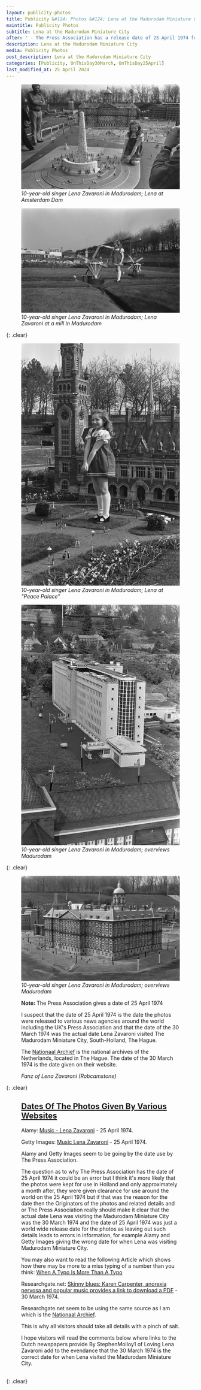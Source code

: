 ```yaml
---
layout: publicity-photos
title: Publicity &#124; Photos &#124; Lena at the Madurodam Miniature City &#124; 30 March 1974
maintitle: Publicity Photos
subtitle: Lena at the Madurodam Miniature City
after: " - The Press Association has a release date of 25 April 1974 for the photos"
description: Lena at the Madurodam Miniature City
media: Publicity Photos
post_description: Lena at the Madurodam Miniature City
categories: [Publicity, OnThisDay30March, OnThisDay25April]
last_modified_at: 25 April 2024
---
```


<figure class="fig1">
<a href="/assets/images/locations/NL-HaNA_2.24.01.05_0_927-0960-groot.jpg"><img src="/assets/images/locations/NL-HaNA_2.24.01.05_0_927-0960-groot.jpg" class="full-width zoom-in"></a>
<figcaption>
<cite>10-year-old singer Lena Zavaroni in Madurodam; Lena at Amsterdam Dam</cite>
</figcaption>
</figure>

<figure class="fig2">
<a href="/assets/images/locations/NL-HaNA_2.24.01.05_0_927-0961-groot.jpg"><img src="/assets/images/locations/NL-HaNA_2.24.01.05_0_927-0961-groot.jpg" class="full-width zoom-in"></a>
<figcaption>
<cite>10-year-old singer Lena Zavaroni in Madurodam; Lena Zavaroni at a mill in Madurodam</cite>
</figcaption>
</figure>

{: .clear}

<figure class="fig1">
<a href="/assets/images/locations/NL-HaNA_2.24.01.05_0_927-0962-groot.jpg"><img src="/assets/images/locations/NL-HaNA_2.24.01.05_0_927-0962-groot.jpg" class="full-width zoom-in"></a>
<figcaption>
<cite>10-year-old singer Lena Zavaroni in Madurodam; Lena at "Peace Palace"</cite>
</figcaption>
</figure>

<figure class="fig2">
<a href="/assets/images/locations/NL-HaNA_2.24.01.05_0_927-0963-groot.jpg"><img src="/assets/images/locations/NL-HaNA_2.24.01.05_0_927-0963-groot.jpg" class="full-width zoom-in"></a>
<figcaption>
<cite>10-year-old singer Lena Zavaroni in Madurodam; overviews Madurodam</cite>
</figcaption>
</figure>

{: .clear}

<figure class="fig1">
<a href="/assets/images/locations/NL-HaNA_2.24.01.05_0_927-0964-groot.jpg"><img src="/assets/images/locations/NL-HaNA_2.24.01.05_0_927-0964-groot.jpg" class="full-width zoom-in"></a>
<figcaption>
<cite>10-year-old singer Lena Zavaroni in Madurodam; overviews Madurodam</cite>
</figcaption>
</figure>

<figure class="fig2">
<figcaption>
<p><strong>Note:</strong> The Press Association gives a date of 25 April 1974</p>
<p>I suspect that the date of 25 April 1974 is the date the photos were released to various news agencies around the world including the UK's Press Association and that the date of the 30 March 1974 was the actual date Lena Zavaroni visited The Madurodam Miniature City, South-Holland, The Hague.</p>
<p>The <a href="https://www.nationaalarchief.nl/onderzoeken/zoeken?activeTab=photos&rm=list&searchTerm=lena%20zavaroni">Nationaal Archief</a> is the national archives of the Netherlands, located in The Hague. The date of the 30 March 1974 is the date given on their website. </p>
<cite>Fanz of Lena Zavaroni (Robcamstone)</cite>
</figcaption>
</figure>

{: .clear}

<figure class="fig3">
<h2 id="dates"><a href="#dates">Dates Of The Photos Given By Various Websites</a></h2>
<p>Alamy: <a class="external-link" href="https://www.alamy.com/stock-photo-music-lena-zavaroni-1974-110277376.html?imageid=DC50E8C8-9DC3-4A4E-8E18-A39901475E86&p=308342&pn=1&searchId=7b4d710dd8804b05b14b1e8ea49ad369&searchtype=0">Music - Lena Zavaroni</a> - 25 April 1974.</p>
<p>Getty Images: <a class="external-link" href="https://www.gettyimages.co.uk/detail/news-photo/aged-10-lena-zavaroni-the-british-singer-looks-like-a-news-photo/834964858">Music Lena Zavaroni</a> - 25 April 1974.</p>
<p>Alamy and Getty Images seem to be going by the date use by The Press Association.</p>

<p>The question as to why The Press Association has the date of 25 April 1974 it could be an error but I think it's more likely that the photos were kept for use in Holland and only approximately a month after, they were given clearance for use around the world on the 25 April 1974 but if that was the reason for the date then the Originators of the photos and related details and or The Press Association really should make it clear that the actual date Lena was visiting the Madurodam Miniature City was the 30 March 1974 and the date of 25 April 1974 was just a world wide release date for the photos as leaving out such details leads to errors in information, for example Alamy and Getty Images giving the wrong date for when Lena was visiting Madurodam Miniature City.</p>

<p>You may also want to read the following Article which shows how there may be more to a miss typing of a number than you think: <a href="/2012-05-30-the-daily-record">When A Typo Is More Than A Typo</a></p>

<p>Researchgate.net: <a class="external-link" href="https://www.researchgate.net/publication/321694096_Skinny_blues_Karen_Carpenter_anorexia_nervosa_and_popular_music">Skinny blues: Karen Carpenter, anorexia nervosa and popular music provides a link to download a PDF</a> - 30 March 1974.</p>
<p>Researchgate.net seem to be using the same source as I am which is the <a class="external-link" href="https://www.nationaalarchief.nl/onderzoeken/zoeken?activeTab=photos&rm=list&searchTerm=lena%20zavaroni">Nationaal Archief</a>.</p>

<p>This is why all visitors should take all details with a pinch of salt.</p>

<p>I hope visitors will read the comments below where links to the Dutch newspapers provide By StephenMolloy1 of Loving Lena Zavaroni add to the evendance that the 30 March 1974 is the correct date for when Lena visited the Madurodam Miniature City.</p>
</figure>

<br />{: .clear}

